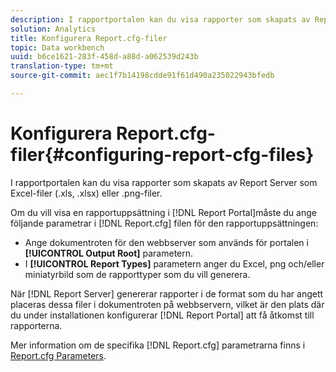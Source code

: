 ```yaml
---
description: I rapportportalen kan du visa rapporter som skapats av Report Server som Excel-filer (.xls, .xlsx) eller .png-filer.
solution: Analytics
title: Konfigurera Report.cfg-filer
topic: Data workbench
uuid: b6ce1621-283f-458d-a88d-a062539d243b
translation-type: tm+mt
source-git-commit: aec1f7b14198cdde91f61d490a235022943bfedb

---
```



# Konfigurera Report.cfg-filer{#configuring-report-cfg-files}

I rapportportalen kan du visa rapporter som skapats av Report Server som Excel-filer (.xls, .xlsx) eller .png-filer.

Om du vill visa en rapportuppsättning i [!DNL Report Portal]måste du ange följande parametrar i [!DNL Report.cfg] filen för den rapportuppsättningen:

* Ange dokumentroten för den webbserver som används för portalen i **[!UICONTROL Output Root]** parametern.
* I **[!UICONTROL Report Types]** parametern anger du Excel, png och/eller miniatyrbild som de rapporttyper som du vill generera.

När [!DNL Report Server] genererar rapporter i de format som du har angett placeras dessa filer i dokumentroten på webbservern, vilket är den plats där du under installationen konfigurerar [!DNL Report Portal] att få åtkomst till rapporterna.

Mer information om de specifika [!DNL Report.cfg] parametrarna finns i [Report.cfg Parameters](../../../home/c-rpt-oview/c-rpt-param-ref/c-rpt-param.md#concept-838e59d72d3f4cb29ee15f5c7eb0ceff).
